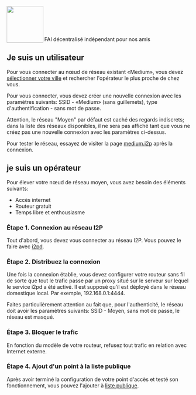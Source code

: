 <img align="left" src="https://i.imgur.com/RkjJPEr.png" width="100px">
<br/><br/><br/><br/>

FAI décentralisé indépendant pour nos amis

## Je suis un utilisateur
Pour vous connecter au nœud de réseau existant «Medium», vous devez [sélectionner votre ville](https://github.com/medium-isp/medium/tree/master/ru) et rechercher l'opérateur le plus proche de chez vous.

Pour vous connecter, vous devez créer une nouvelle connexion avec les paramètres suivants: SSID - «Medium» (sans guillemets), type d'authentification - sans mot de passe.

Attention, le réseau "Moyen" par défaut est caché des regards indiscrets; dans la liste des réseaux disponibles, il ne sera pas affiché tant que vous ne créez pas une nouvelle connexion avec les paramètres ci-dessus.

Pour tester le réseau, essayez de visiter la page [medium.i2p](http://medium.i2p) après la connexion.

## je suis un opérateur
Pour élever votre nœud de réseau moyen, vous avez besoin des éléments suivants:
* Accès internet
* Routeur gratuit
* Temps libre et enthousiasme

### Étape 1. Connexion au réseau I2P
Tout d'abord, vous devez vous connecter au réseau I2P. Vous pouvez le faire avec [i2pd](https://github.com/PurpleI2P/i2pd/wiki/Using-i2pd).

### Étape 2. Distribuez la connexion
Une fois la connexion établie, vous devez configurer votre routeur sans fil de sorte que tout le trafic passe par un proxy situé sur le serveur sur lequel le service i2pd a été activé. Il est supposé qu'il est déployé dans le réseau domestique local. Par exemple, 192.168.0.1:4444.

Faites particulièrement attention au fait que, pour l'authenticité, le réseau doit avoir les paramètres suivants: SSID - Moyen, sans mot de passe, le réseau est masqué.

### Étape 3. Bloquer le trafic
En fonction du modèle de votre routeur, refusez tout trafic en relation avec Internet externe.

### Étape 4. Ajout d'un point à la liste publique
Après avoir terminé la configuration de votre point d'accès et testé son fonctionnement, vous pouvez l'ajouter à [liste publique](https://github.com/medium-isp/medium/blob/master/CONTRIBUTING.md).
